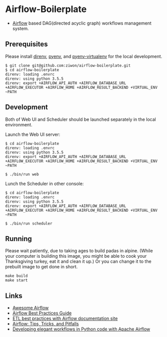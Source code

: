 # Airflow-Boilerplate

- [Airflow](https://github.com/apache/incubator-airflow) based DAG(directed acyclic graph) workflows management system.

## Prerequisites

Please install [direnv](https://direnv.net/), [pyenv](https://github.com/pyenv/pyenv), and [pyenv-virtualenv](https://github.com/pyenv/pyenv-virtualenv) for the local development.

```
$ git clone git@github.com:ziwon/airflow-boilerplate.git
$ cd airflow-boilerplate
direnv: loading .envrc
direnv: using python 3.5.5
direnv: export +AIRFLOW_API_AUTH +AIRFLOW_DATABASE_URL +AIRFLOW_EXECUTOR +AIRFLOW_HOME +AIRFLOW_RESULT_BACKEND +VIRTUAL_ENV ~PATH
```

## Development

Both of Web UI and Scheduler should be launched separately in the local environment.

Launch the Web UI server:

```
$ cd airflow-boilerplate
direnv: loading .envrc
direnv: using python 3.5.5
direnv: export +AIRFLOW_API_AUTH +AIRFLOW_DATABASE_URL +AIRFLOW_EXECUTOR +AIRFLOW_HOME +AIRFLOW_RESULT_BACKEND +VIRTUAL_ENV ~PATH

$ ./bin/run web
```

Lunch the Scheduler in other console:

```
$ cd airflow-boilerplate
direnv: loading .envrc
direnv: using python 3.5.5
direnv: export +AIRFLOW_API_AUTH +AIRFLOW_DATABASE_URL +AIRFLOW_EXECUTOR +AIRFLOW_HOME +AIRFLOW_RESULT_BACKEND +VIRTUAL_ENV ~PATH

$ ./bin/run scheduler
```

## Running
Please wait patiently, due to taking ages to build padas in alpine. (While your computer is building this image, you might be able to cook your Thanksgiving turkey, eat it and clean it up.) Or you can change it to the prebuilt image to get done in short.

```
make build
make start
```

## Links
- [Awesome Airflow](https://github.com/jghoman/awesome-apache-airflow)
- [Airflow Best Practices Guide](https://docs.astronomer.io/v2/apache_airflow/best-practices-guide.html)
- [ETL best practices with Airflow documentation site](https://gtoonstra.github.io/etl-with-airflow/)
- [Airflow: Tips, Tricks, and Pitfalls](https://medium.com/handy-tech/airflow-tips-tricks-and-pitfalls-9ba53fba14eb)
- [Developing elegant workflows in Python code with Apache Airflow](https://ep2017.europython.eu/conference/talks/developing-elegant-workflows-in-python-code-with-apache-airflow)

